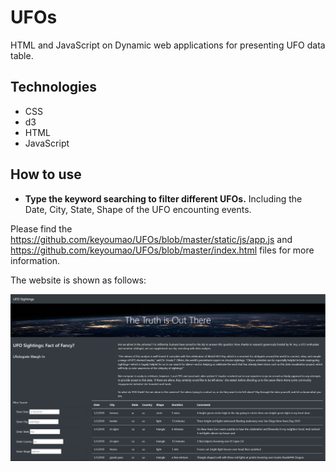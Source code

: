 # UFOs

HTML and JavaScript on Dynamic web applications for presenting UFO data table.

## Technologies

- CSS
- d3
- HTML
- JavaScript

## How to use

- **Type the keyword searching to filter different UFOs.**
Including the Date, City, State, Shape of the UFO encounting events.

Please find the https://github.com/keyoumao/UFOs/blob/master/static/js/app.js and https://github.com/keyoumao/UFOs/blob/master/index.html files for more information.

The website is shown as follows:

![alt text](https://github.com/keyoumao/UFOs/blob/master/Capture.PNG)
